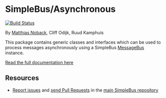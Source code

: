 # SimpleBus/Asynchronous

[![Build Status](https://travis-ci.org/SimpleBus/Asynchronous.svg?branch=master)](https://travis-ci.org/SimpleBus/Asynchronous)

By [Matthias Noback](http://php-and-symfony.matthiasnoback.nl/), Cliff Odijk, Ruud Kamphuis

This package contains generic classes and interfaces which can be used to process messages asynchronously using
a SimpleBus [MessageBus](https://github.com/SimpleBus/MessageBus) instance.

[Read the full documentation here](http://simplebus.github.io/Asynchronous)

Resources
---------

  * [Report issues](https://github.com/SimpleBus/SimpleBus/issues) and
    [send Pull Requests](https://github.com/SimpleBus/SimpleBus/pulls)
    in the [main SimpleBus repository](https://github.com/SimpleBus/SimpleBus)
